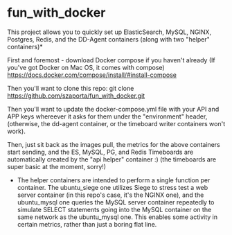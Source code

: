 # fun_with_docker
This project allows you to quickly set up ElasticSearch, MySQL, NGINX, Postgres, Redis, and the DD-Agent containers (along with two "helper" containers)*

First and foremost - download Docker compose if you haven't already (If you've got Docker on Mac OS, it comes with compose)
https://docs.docker.com/compose/install/#install-compose

Then you'll want to clone this repo:
git clone https://github.com/szaporta/fun_with_docker.git

Then you'll want to update the docker-compose.yml file with your API and APP keys whereever it asks for them under the "environment" header, (otherwise, the dd-agent container, or the timeboard writer containers won't work).

Then, just sit back as the images pull, the metrics for the above containers start sending, and the ES, MySQL, PG, and Redis Timeboards are automatically created by the "api helper" container :) (the timeboards are super basic at the moment, sorry!)

* The helper containers are intended to perform a single function per container. The ubuntu_siege one utilizes Siege to stress test a web server container (in this repo's case, it's the NGINX one), and the ubuntu_mysql one queries the MySQL server container repeatedly to simulate SELECT statements going into the MySQL container on the same network as the ubuntu_mysql one.
This enables some activity in certain metrics, rather than just a boring flat line.
